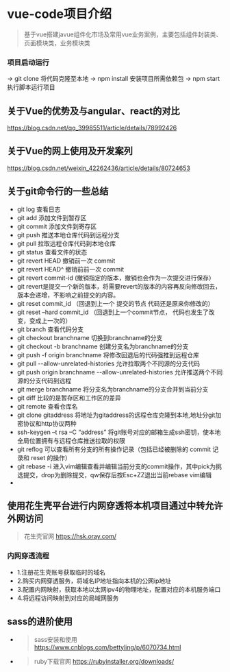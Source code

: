 # vue-code项目介绍

> 基于vue搭建javue组件化市场及常用vue业务案例，主要包括组件封装类、页面模块类，业务模块类
### 项目启动运行
-> git clone 将代码克隆至本地
-> npm install 安装项目所需依赖包
-> npm start 执行脚本运行项目
## 关于Vue的优势及与angular、react的对比
https://blog.csdn.net/qq_39985511/article/details/78992426

## 关于Vue的网上使用及开发案列
https://blog.csdn.net/weixin_42262436/article/details/80724653

## 关于git命令行的一些总结
- git log 查看日志
- git add 添加文件到暂存区
- git commit 添加文件到寄存区
- git push 推送本地仓库代码到远程分支
- git pull 拉取远程仓库代码到本地仓库
- git status 查看文件的状态
- git revert HEAD 撤销前一次 commit 
- git revert HEAD^ 撤销前前一次 commit
- git revert commit-id (撤销指定的版本，撤销也会作为一次提交进行保存） 
- git revert是提交一个新的版本，将需要revert的版本的内容再反向修改回去，版本会递增，不影响之前提交的内容。
- git reset commit_id （回退到上一个 提交的节点 代码还是原来你修改的） 
- git reset –hard commit_id （回退到上一个commit节点， 代码也发生了改变，变成上一次的）
- git branch 查看代码分支
- git checkout branchname 切换到branchname的分支
- git checkout  -b branchname 创建分支名为branchname的分支
- git push -f origin branchname 将修改回退后的代码强推到远程仓库
- git pull --allow-unrelated-histories 允许拉取两个不同源的分支代码
- git push origin branchname --allow-unrelated-histories 允许推送两个不同源的分支代码到远程
- git merge branchname 将分支名为branchname的分支合并到当前分支
- git diff 比较的是暂存区和工作区的差异
- git remote 查看仓库名
- git clone gitaddress 将地址为gitaddress的远程仓库克隆到本地,地址分git加密协议和http协议两种
- ssh-keygen –t rsa –C “address” 将git账号对应的邮箱生成ssh密钥，使本地全局位置拥有与远程仓库推送拉取的权限
- git reflog 可以查看所有分支的所有操作记录（包括已经被删除的 commit 记录和 reset 的操作）
- git rebase -i 进入vim编辑查看并编辑当前分支的commit操作，其中pick为挑选提交，drop为删除提交，qw保存后按Esc+ZZ退出当前rebase vim编辑
- 

## 使用花生壳平台进行内网穿透将本机项目通过中转允许外网访问
> 花生壳官网 https://hsk.oray.com/
### 内网穿透流程
- 1.注册花生壳账号获取临时的域名
- 2.购买内网穿透服务，将域名IP地址指向本机的公网ip地址
- 3.配置内网映射，获取本地以太网ipv4的物理地址，配置对应的本机服务端口
- 4.将远程访问映射到对应的局域网服务

## sass的进阶使用
- > sass安装和使用 https://www.cnblogs.com/bettyling/p/6070734.html
- > ruby下载官网 https://rubyinstaller.org/downloads/
